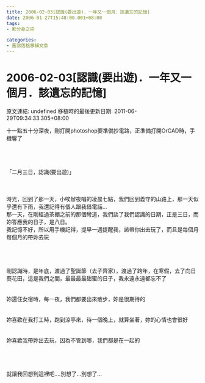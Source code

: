 ```yaml
---
title: 2006-02-03[認識(要出遊)．一年又一個月．該遺忘的記憶]
date: 2006-01-27T15:48:00.001+08:00
tags: 
- 影分身之術

categories:
- 舊部落格移植文章
---
```


# 2006-02-03[認識(要出遊)．一年又一個月．該遺忘的記憶]

原文連結: undefined
移植時的最後更新日期: 2011-06-29T09:34:33.305+08:00

十一點五十分深夜，剛打開photoshop要準備抄電路，正準備打開OrCAD時，手機響了<br /><br /><br /><br /><br />「二月三日，認識(要出遊)」<br /><br /><br /><br />時光，回到了那一天，小唉辦夜唱的凌晨七點，我們回到義守的山路上，那一天似乎還有下雨，我還記得有個人跟我借電話...<br />那一天，在剛經過茶棚之前的那個彎道，我們談了我們認識的日期，正是三日，而妳答應我的日子，是八日。<br />我記憶不好，所以用手機記得，提早一週提醒我，該帶你出去玩了，而且是每個月每個月的帶妳去玩<br /><br /><br /><br /><br />剛認識時，是年底，渡過了聖誕節（去子齊家），渡過了跨年，在寒假，去了向日葵花田，這是我們之間，最最最最甜蜜的日子，我永遠永遠都忘不了<br /><br /><br />妳還住女宿時，每一夜，我們都要出來散步，妳是很期待的<br /><br /><br />妳喜歡在我打工時，跑到涼亭來，待一個晚上，就算坐著，妳的心情也會很好<br /><br /><br />妳喜歡我帶妳出去玩，因為不管到哪，我們都是在一起的<br /><br /><br /><br /><br />就讓我回想到這裡吧....別想了...別想了...
